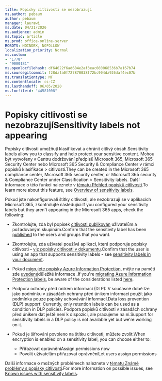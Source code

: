```yaml
---
title: Popisky citlivosti se nezobrazují
ms.author: pebaum
author: pebaum
manager: laurawi
ms.date: 04/21/2020
ms.audience: admin
ms.topic: article
ms.prod: office-online-server
ROBOTS: NOINDEX, NOFOLLOW
localization_priority: Normal
ms.custom:
- "1778"
- "9000181"
ms.openlocfilehash: df64022f6ad684e2af3eac080068536b7a167b74
ms.sourcegitcommit: f28dafa0f727870038f72bc904da926daf4ec07b
ms.translationtype: MT
ms.contentlocale: cs-CZ
ms.lasthandoff: 06/05/2020
ms.locfileid: "44581008"
---
```

# <a name="sensitivity-labels-not-appearing"></a><span data-ttu-id="3f9c7-102">Popisky citlivosti se nezobrazují</span><span class="sxs-lookup"><span data-stu-id="3f9c7-102">Sensitivity labels not appearing</span></span>

<span data-ttu-id="3f9c7-103">Popisky citlivosti umožňují klasifikovat a chránit citlivý obsah.</span><span class="sxs-lookup"><span data-stu-id="3f9c7-103">Sensitivity labels allow you to classify and help protect your sensitive content.</span></span> <span data-ttu-id="3f9c7-104">Mohou být vytvořeny v Centru dodržování předpisů Microsoft 365, Microsoft 365 Security Center nebo Microsoft 365 Security & Compliance Center v rámci popisků klasifikace > citlivosti.</span><span class="sxs-lookup"><span data-stu-id="3f9c7-104">They can be created in the Microsoft 365 compliance center, Microsoft 365 security center, or Microsoft 365 security & Compliance Center under Classification > Sensitivity labels.</span></span> <span data-ttu-id="3f9c7-105">Další informace o této funkci naleznete v [tématu Přehled popisků citlivosti](https://docs.microsoft.com/microsoft-365/compliance/sensitivity-labels).</span><span class="sxs-lookup"><span data-stu-id="3f9c7-105">To learn more about this feature, see [Overview of sensitivity labels](https://docs.microsoft.com/microsoft-365/compliance/sensitivity-labels).</span></span>

<span data-ttu-id="3f9c7-106">Pokud jste nakonfigurovali štítky citlivosti, ale nezobrazují se v aplikacích Microsoft 365, zkontrolujte následující:</span><span class="sxs-lookup"><span data-stu-id="3f9c7-106">If you configured your sensitivity labels but they aren't appearing in the Microsoft 365 apps, check the following:</span></span>

- <span data-ttu-id="3f9c7-107">Zkontrolujte, zda byl popisek [citlivosti publikován](https://docs.microsoft.com/microsoft-365/compliance/sensitivity-labels#what-label-policies-can-do) uživatelům a požadovaným skupinám.</span><span class="sxs-lookup"><span data-stu-id="3f9c7-107">Confirm that the sensitivity label has been [published](https://docs.microsoft.com/microsoft-365/compliance/sensitivity-labels#what-label-policies-can-do) to the users and groups that you want.</span></span>

- <span data-ttu-id="3f9c7-108">Zkontrolujte, zda uživatel používá aplikaci, která podporuje popisky citlivosti – [viz popisky citlivosti v dokumentu](https://support.office.com/article/apply-sensitivity-labels-to-your-documents-and-email-within-office-2f96e7cd-d5a4-403b-8bd7-4cc636bae0f9?#bkmk_whereavailable).</span><span class="sxs-lookup"><span data-stu-id="3f9c7-108">Confirm that the user is using an app that supports sensitivity labels - see [sensitivity labels in your document](https://support.office.com/article/apply-sensitivity-labels-to-your-documents-and-email-within-office-2f96e7cd-d5a4-403b-8bd7-4cc636bae0f9?#bkmk_whereavailable).</span></span>

- <span data-ttu-id="3f9c7-109">Pokud [migrujete popisky Azure Information Protection](https://docs.microsoft.com/azure/information-protection/configure-policy-migrate-labels), mějte na paměti zde [uvedené](https://docs.microsoft.com/azure/information-protection/configure-policy-migrate-labels#considerations-for-unified-labels)důležité informace .</span><span class="sxs-lookup"><span data-stu-id="3f9c7-109">If you're [migrating Azure Information Protection labels](https://docs.microsoft.com/azure/information-protection/configure-policy-migrate-labels), be aware of the considerations listed [here](https://docs.microsoft.com/azure/information-protection/configure-policy-migrate-labels#considerations-for-unified-labels).</span></span>

- <span data-ttu-id="3f9c7-110">Podpora ochrany před únikem informací (DLP): V současné době lze jako podmínku v zásadách ochrany před únikem informací použít jako podmínku pouze popisky uchovávání informací.</span><span class="sxs-lookup"><span data-stu-id="3f9c7-110">Data loss prevention (DLP) support: Currently, only retention labels can be used as a condition in DLP policies.</span></span>  <span data-ttu-id="3f9c7-111">Podpora popisků citlivosti v zásadách ochrany před únikem dat ještě není k dispozici, ale pracujeme na ní.</span><span class="sxs-lookup"><span data-stu-id="3f9c7-111">Support for sensitivity labels in a DLP policy is not available yet but we're working on it.</span></span>

- <span data-ttu-id="3f9c7-112">Pokud je šifrování povoleno na štítku citlivosti, můžete zvolit:</span><span class="sxs-lookup"><span data-stu-id="3f9c7-112">When encryption is enabled on a sensitivity label, you can choose either to:</span></span>
    - <span data-ttu-id="3f9c7-113">Přiřazovat oprávnění</span><span class="sxs-lookup"><span data-stu-id="3f9c7-113">Assign permissions now</span></span>
    - <span data-ttu-id="3f9c7-114">Povolit uživatelům přiřazovat oprávnění</span><span class="sxs-lookup"><span data-stu-id="3f9c7-114">Let users assign permissions</span></span>


<span data-ttu-id="3f9c7-115">Další informace o možných problémech naleznete v [tématu Známé problémy s popisky citlivosti](https://support.office.com/article/known-issues-with-sensitivity-labels-in-office-b169d687-2bbd-4e21-a440-7da1b2743edc).</span><span class="sxs-lookup"><span data-stu-id="3f9c7-115">For more information on possible issues, see [Known issues with sensitivity labels](https://support.office.com/article/known-issues-with-sensitivity-labels-in-office-b169d687-2bbd-4e21-a440-7da1b2743edc).</span></span>